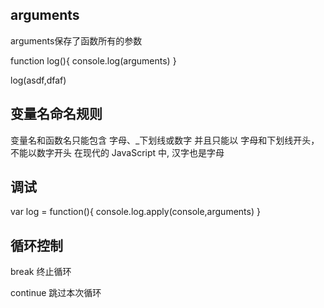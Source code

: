 arguments
-----------
arguments保存了函数所有的参数

function log(){
    console.log(arguments)
}

log(asdf,dfaf)


 变量名命名规则
-------------
 变量名和函数名只能包含 字母、_下划线或数字
 并且只能以 字母和下划线开头，不能以数字开头
 在现代的 JavaScript 中, 汉字也是字母


 调试
----------
 var log = function(){
     console.log.apply(console,arguments)
 }

 循环控制
----------

break 终止循环

continue 跳过本次循环